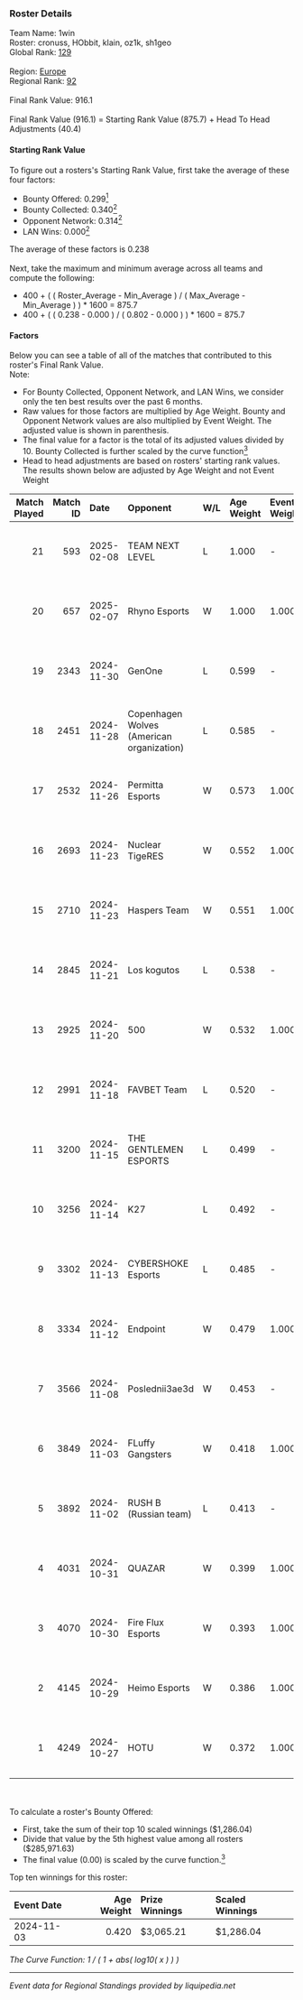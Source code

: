 ### Roster Details<br />
Team Name: 1win<br />
Roster: cronuss, HObbit, klain, oz1k, sh1geo<br />
Global Rank: [129](../../standings_global_2025_02_28.md)<br />
<br />
Region: [Europe]( ../../standings_europe_2025_02_28.md)<br />
Regional Rank: [92]( ../../standings_europe_2025_02_28.md)<br />
<br />
Final Rank Value:  916.1<br />
<br />
Final Rank Value (916.1) = Starting Rank Value (875.7) + Head To Head Adjustments (40.4)<br />

#### Starting Rank Value<br />
To figure out a rosters's Starting Rank Value, first take the average of these four factors:<br />
- Bounty Offered: 0.299[<sup>1</sup>](#table2)
- Bounty Collected: 0.340[<sup>2</sup>](#table1)
- Opponent Network: 0.314[<sup>2</sup>](#table1)
- LAN Wins: 0.000[<sup>2</sup>](#table1)

The average of these factors is 0.238<br />
<br />
Next, take the maximum and minimum average across all teams and compute the following:<br />
- 400 + ( ( Roster_Average - Min_Average ) / ( Max_Average - Min_Average ) ) * 1600 = 875.7
- 400 + ( ( 0.238 - 0.000 ) / ( 0.802 - 0.000 ) ) * 1600 = 875.7


#### Factors<br />
Below you can see a table of all of the matches that contributed to this roster's Final Rank Value.<br />
Note:<br />

- For Bounty Collected, Opponent Network, and LAN Wins, we consider only the ten best results over the past 6 months.
- Raw values for those factors are multiplied by Age Weight. Bounty and Opponent Network values are also multiplied by Event Weight. The adjusted value is shown in parenthesis.
- The final value for a factor is the total of its adjusted values divided by 10. Bounty Collected is further scaled by the curve function[<sup>3</sup>](#curveFunction)
- Head to head adjustments are based on rosters' starting rank values. The results shown below are adjusted by Age Weight and not Event Weight
<span id="table1"></span><br />


| Match Played | Match ID | Date       | Opponent                                  | W/L | Age Weight | Event Weight | Bounty Collected | Opponent Network | LAN Wins  | H2H Adj. | Roster                               |
| -: | -: | :- | :- | :- | :- | :- | :- | :- | :- | -: | :- |
|           21 |      593 | 2025-02-08 | TEAM NEXT LEVEL                           | L   | 1.000      | -            | -                | -                | -         |   -20.10 | cronuss, HObbit, klain, oz1k, sh1geo |
|           20 |      657 | 2025-02-07 | Rhyno Esports                             | W   | 1.000      | 1.000        | 0.016 (0.016)    | 0.431 (0.431)    | 0 (0.000) |    16.64 | cronuss, HObbit, klain, oz1k, sh1geo |
|           19 |     2343 | 2024-11-30 | GenOne                                    | L   | 0.599      | -            | -                | -                | -         |    -6.92 | cronuss, HObbit, Jyo, lattykk, oz1k  |
|           18 |     2451 | 2024-11-28 | Copenhagen Wolves (American organization) | L   | 0.585      | -            | -                | -                | -         |    -4.57 | cronuss, HObbit, Jyo, lattykk, oz1k  |
|           17 |     2532 | 2024-11-26 | Permitta Esports                          | W   | 0.573      | 1.000        | 0.015 (0.009)    | 0.483 (0.276)    | 0 (0.000) |     9.06 | cronuss, HObbit, Jyo, lattykk, oz1k  |
|           16 |     2693 | 2024-11-23 | Nuclear TigeRES                           | W   | 0.552      | 1.000        | 0.005 (0.003)    | 0.531 (0.293)    | 0 (0.000) |     8.61 | cronuss, HObbit, Jyo, lattykk, oz1k  |
|           15 |     2710 | 2024-11-23 | Haspers Team                              | W   | 0.551      | 1.000        | 0.016 (0.009)    | -                | 0 (0.000) |     5.81 | cronuss, HObbit, Jyo, lattykk, oz1k  |
|           14 |     2845 | 2024-11-21 | Los kogutos                               | L   | 0.538      | -            | -                | -                | -         |    -5.47 | cronuss, HObbit, Jyo, lattykk, oz1k  |
|           13 |     2925 | 2024-11-20 | 500                                       | W   | 0.532      | 1.000        | 0.111 (0.059)    | 1.000 (0.532)    | 0 (0.000) |    15.29 | cronuss, HObbit, Jyo, lattykk, oz1k  |
|           12 |     2991 | 2024-11-18 | FAVBET Team                               | L   | 0.520      | -            | -                | -                | -         |    -3.10 | cronuss, HObbit, Jyo, lattykk, oz1k  |
|           11 |     3200 | 2024-11-15 | THE GENTLEMEN ESPORTS                     | L   | 0.499      | -            | -                | -                | -         |   -10.76 | cronuss, HObbit, Jyo, lattykk, oz1k  |
|           10 |     3256 | 2024-11-14 | K27                                       | L   | 0.492      | -            | -                | -                | -         |    -4.96 | cronuss, HObbit, Jyo, lattykk, oz1k  |
|            9 |     3302 | 2024-11-13 | CYBERSHOKE Esports                        | L   | 0.485      | -            | -                | -                | -         |    -3.95 | cronuss, HObbit, Jyo, lattykk, oz1k  |
|            8 |     3334 | 2024-11-12 | Endpoint                                  | W   | 0.479      | 1.000        | 0.010 (0.005)    | 0.417 (0.200)    | 0 (0.000) |     8.11 | cronuss, HObbit, Jyo, lattykk, oz1k  |
|            7 |     3566 | 2024-11-08 | Poslednii3ae3d                            | W   | 0.453      | -            | -                | -                | 0 (0.000) |     2.69 | cronuss, HObbit, Jyo, lattykk, oz1k  |
|            6 |     3849 | 2024-11-03 | FLuffy Gangsters                          | W   | 0.418      | 1.000        | 0.017 (0.007)    | 1.000 (0.418)    | 0 (0.000) |     7.53 | cronuss, HObbit, Jyo, lattykk, oz1k  |
|            5 |     3892 | 2024-11-02 | RUSH B (Russian team)                     | L   | 0.413      | -            | -                | -                | -         |    -1.96 | cronuss, HObbit, Jyo, lattykk, oz1k  |
|            4 |     4031 | 2024-10-31 | QUAZAR                                    | W   | 0.399      | 1.000        | 0.006 (0.003)    | 0.280 (0.112)    | 0 (0.000) |     5.15 | cronuss, HObbit, Jyo, lattykk, oz1k  |
|            3 |     4070 | 2024-10-30 | Fire Flux Esports                         | W   | 0.393      | 1.000        | 0.009 (0.004)    | 1.000 (0.393)    | 0 (0.000) |    10.54 | cronuss, HObbit, Jyo, lattykk, oz1k  |
|            2 |     4145 | 2024-10-29 | Heimo Esports                             | W   | 0.386      | 1.000        | 0.005 (0.002)    | 0.651 (0.251)    | -         |     6.92 | cronuss, HObbit, Jyo, lattykk, oz1k  |
|            1 |     4249 | 2024-10-27 | HOTU                                      | W   | 0.372      | 1.000        | -                | 0.637 (0.237)    | -         |     5.84 | cronuss, HObbit, Jyo, lattykk, oz1k  |

<br />
<span id="table2"></span><br />
To calculate a roster's Bounty Offered:<br />

- First, take the sum of their top 10 scaled winnings ($1,286.04)
- Divide that value by the 5th highest value among all rosters ($285,971.63)
- The final value (0.00) is scaled by the curve function.[<sup>3</sup>](#curveFunction)

Top ten winnings for this roster:<br />

| Event Date | Age Weight | Prize Winnings | Scaled Winnings |
| :- | -: | :- | :- |
| 2024-11-03 |      0.420 | $3,065.21      | $1,286.04       |


<span id="curveFunction"></span>_The Curve Function: 1 / ( 1 + abs( log10( x ) ) )_<br />

---
_Event data for Regional Standings provided by liquipedia.net_<br />
